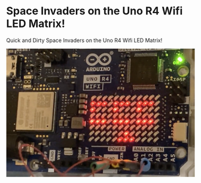 # Space Invaders on the Uno R4 Wifi LED Matrix!

Quick and Dirty Space Invaders on the Uno R4 Wifi LED Matrix!

![Space Invaders](/SpaceInvaders.png)
